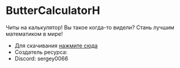 # ButterCalculatorH
Читы на калькулятор! Вы такое когда-то видели? Стань лучшим математиком в мире!

- Для скачивания [нажмите сюда](https://github.com/Sergey0066/KIttyMems/releases/tag/KittyMemsExe)
- Создатель ресурса:
- Discord: sergey0066
